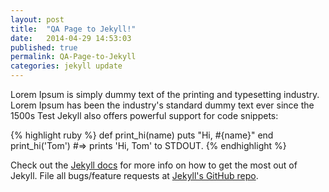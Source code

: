 ```yaml
---
layout: post
title:  "QA Page to Jekyll!"
date:   2014-04-29 14:53:03
published: true
permalink: QA-Page-to-Jekyll
categories: jekyll update
---
```


Lorem Ipsum is simply dummy text of the printing and typesetting industry. Lorem Ipsum has been the industry's standard dummy text ever since the 1500s
Test
Jekyll also offers powerful support for code snippets:


{% highlight ruby %}
def print_hi(name)
  puts "Hi, #{name}"
end
print_hi('Tom')
#=> prints 'Hi, Tom' to STDOUT.
{% endhighlight %}

Check out the [Jekyll docs][jekyll] for more info on how to get the most out of Jekyll. File all bugs/feature requests at [Jekyll's GitHub repo][jekyll-gh].

[jekyll-gh]: https://github.com/mojombo/jekyll
[jekyll]:    http://jekyllrb.com
